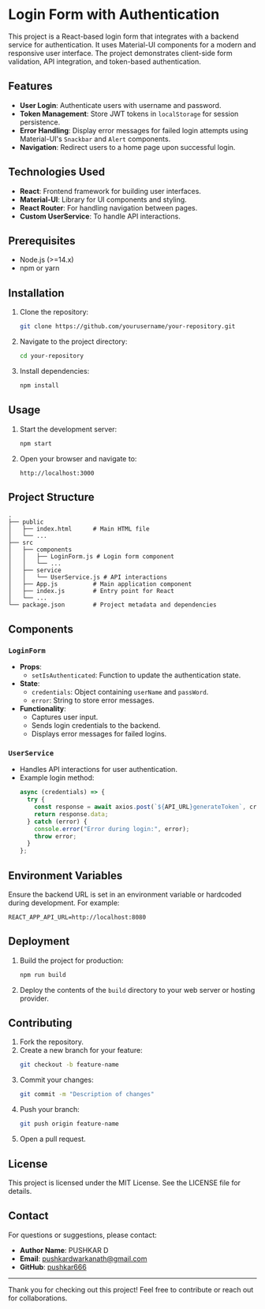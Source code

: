# Login Form with Authentication

This project is a React-based login form that integrates with a backend service for authentication. It uses Material-UI components for a modern and responsive user interface. The project demonstrates client-side form validation, API integration, and token-based authentication.

## Features

- **User Login**: Authenticate users with username and password.
- **Token Management**: Store JWT tokens in `localStorage` for session persistence.
- **Error Handling**: Display error messages for failed login attempts using Material-UI's `Snackbar` and `Alert` components.
- **Navigation**: Redirect users to a home page upon successful login.

## Technologies Used

- **React**: Frontend framework for building user interfaces.
- **Material-UI**: Library for UI components and styling.
- **React Router**: For handling navigation between pages.
- **Custom UserService**: To handle API interactions.

## Prerequisites

- Node.js (>=14.x)
- npm or yarn

## Installation

1. Clone the repository:
   ```bash
   git clone https://github.com/yourusername/your-repository.git
   ```
2. Navigate to the project directory:
   ```bash
   cd your-repository
   ```
3. Install dependencies:
   ```bash
   npm install
   ```

## Usage

1. Start the development server:
   ```bash
   npm start
   ```
2. Open your browser and navigate to:
   ```
   http://localhost:3000
   ```

## Project Structure

```
.
├── public
│   ├── index.html      # Main HTML file
│   └── ...
├── src
│   ├── components
│   │   ├── LoginForm.js # Login form component
│   │   └── ...
│   ├── service
│   │   └── UserService.js # API interactions
│   ├── App.js          # Main application component
│   ├── index.js        # Entry point for React
│   └── ...
└── package.json        # Project metadata and dependencies
```

## Components

### `LoginForm`

- **Props**:
  - `setIsAuthenticated`: Function to update the authentication state.
- **State**:
  - `credentials`: Object containing `userName` and `passWord`.
  - `error`: String to store error messages.
- **Functionality**:
  - Captures user input.
  - Sends login credentials to the backend.
  - Displays error messages for failed logins.

### `UserService`

- Handles API interactions for user authentication.
- Example login method:
  ```javascript
  async (credentials) => {
    try {
      const response = await axios.post(`${API_URL}generateToken`, credentials);
      return response.data;
    } catch (error) {
      console.error("Error during login:", error);
      throw error;
    }
  };
  ```

## Environment Variables

Ensure the backend URL is set in an environment variable or hardcoded during development. For example:

```env
REACT_APP_API_URL=http://localhost:8080
```

## Deployment

1. Build the project for production:
   ```bash
   npm run build
   ```
2. Deploy the contents of the `build` directory to your web server or hosting provider.

## Contributing

1. Fork the repository.
2. Create a new branch for your feature:
   ```bash
   git checkout -b feature-name
   ```
3. Commit your changes:
   ```bash
   git commit -m "Description of changes"
   ```
4. Push your branch:
   ```bash
   git push origin feature-name
   ```
5. Open a pull request.

## License

This project is licensed under the MIT License. See the LICENSE file for details.

## Contact

For questions or suggestions, please contact:

- **Author Name**: PUSHKAR D
- **Email**: pushkardwarkanath@gmail.com
- **GitHub**: [pushkar666](https://github.com/pushkar666)

---

Thank you for checking out this project! Feel free to contribute or reach out for collaborations.
